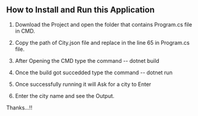 How to Install and Run this Application
--------------------------------------------------------

1) Download the Project and open the folder that contains Program.cs file in CMD.

2) Copy the path of City.json file and replace in the line 65 in Program.cs file.

3) After Opening the CMD type the command  -- dotnet build

4) Once the build got succedded type the command -- dotnet run

5) Once successfully running it will Ask for a city to Enter

6) Enter the city name and see the Output.

Thanks...!!
	
